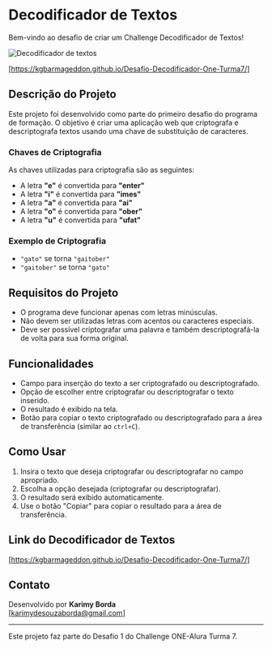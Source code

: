 # Decodificador de Textos

Bem-vindo ao desafio de criar um Challenge Decodificador de Textos!

![Decodificador de textos](https://github.com/user-attachments/assets/41d12581-2c0d-4336-b129-550c7c04f15c)

[https://kgbarmageddon.github.io/Desafio-Decodificador-One-Turma7/]


## Descrição do Projeto

Este projeto foi desenvolvido como parte do primeiro desafio do programa de formação. O objetivo é criar uma aplicação web que criptografa e descriptografa textos usando uma chave de substituição de caracteres.

### Chaves de Criptografia

As chaves utilizadas para criptografia são as seguintes:

- A letra **"e"** é convertida para **"enter"**
- A letra **"i"** é convertida para **"imes"**
- A letra **"a"** é convertida para **"ai"**
- A letra **"o"** é convertida para **"ober"**
- A letra **"u"** é convertida para **"ufat"**

### Exemplo de Criptografia

- `"gato"` se torna `"gaitober"`
- `"gaitober"` se torna `"gato"`

## Requisitos do Projeto

- O programa deve funcionar apenas com letras minúsculas.
- Não devem ser utilizadas letras com acentos ou caracteres especiais.
- Deve ser possível criptografar uma palavra e também descriptografá-la de volta para sua forma original.

## Funcionalidades

- Campo para inserção do texto a ser criptografado ou descriptografado.
- Opção de escolher entre criptografar ou descriptografar o texto inserido.
- O resultado é exibido na tela.
- Botão para copiar o texto criptografado ou descriptografado para a área de transferência (similar ao `ctrl+C`).

## Como Usar

1. Insira o texto que deseja criptografar ou descriptografar no campo apropriado.
2. Escolha a opção desejada (criptografar ou descriptografar).
3. O resultado será exibido automaticamente.
4. Use o botão "Copiar" para copiar o resultado para a área de transferência.

## Link do Decodificador de Textos
[https://kgbarmageddon.github.io/Desafio-Decodificador-One-Turma7/]

## Contato

Desenvolvido por **Karimy Borda**  
[karimydesouzaborda@gmail.com]

---

Este projeto faz parte do Desafio 1 do Challenge ONE-Alura Turma 7.
